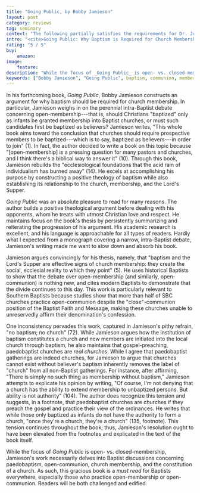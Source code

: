 ```yaml
---
title: "Going Public, by Bobby Jamieson"
layout: post
category: reviews
tag: seminary
context: "The following partially satisfies the requirements for Dr. Jonathan Leeman's Local Church Doctrine & Practice class at Southeastern Baptist Theological Seminary."
intro: "<cite>Going Public: Why Baptism is Required for Church Membership</cite>. By Bobby Jamieson. Nashville: B&H Academic, forthcoming, 149 pp."
rating: "5 / 5"
buy:
    amazon:
image:
    feature:
description: "While the focus of _Going Public_ is open- vs. closed-membership, Jamieson's work necessarily delves into Baptist discussions concerning paedobaptism, open-communion, church membership, and the constitution of a church."
keywords: ["Bobby Jamieson", "Going Public", baptism, communion, membership, ecclesiology, "open-membership", "closed-membership", "open-communion", "closed-communion"]
---
```


In his forthcoming book, _Going Public_, Bobby Jamieson constructs an argument for why baptism should be required for church membership. In particular, Jamieson weighs in on the perennial intra-Baptist debate concerning open-membership---that is, should Christians "baptized" only as infants be granted membership into Baptist churches, or must such candidates first be baptized as believers? Jamieson writes, "This whole book aims toward the conclusion that churches should require prospective members to be baptized---which is to say, baptized as believers---in order to join" (1). In fact, the author decided to write a book on this topic because "[open-membership] is a pressing question for many pastors and churches, and I think there's a biblical way to answer it" (10). Through this book, Jamieson rebuilds the "ecclesiological foundations that the acid rain of individualism has burned away" (14). He excels at accomplishing his purpose by constructing a positive theology of baptism while also establishing its relationship to the church, membership, and the Lord's Supper.

_Going Public_ was an absolute pleasure to read for many reasons. The author builds a positive theological argument before dealing with his opponents, whom he treats with utmost Christian love and respect. He maintains focus on the book's thesis by persistently summarizing and reiterating the progression of his argument. His academic research is excellent, and his language is approachable for all types of readers. Hardly what I expected from a monograph covering a narrow, intra-Baptist debate, Jamieson's writing made me want to slow down and absorb his book.

Jamieson argues convincingly for his thesis, namely, that "baptism and the Lord's Supper are effective signs of church membership: they create the social, ecclesial reality to which they point" (5). He uses historical Baptists to show that the debate over open-membership (and similarly, open-communion) is nothing new, and cites modern Baptists to demonstrate that the divide continues to this day. This work is particularly relevant to Southern Baptists because studies show that more than half of SBC churches practice open-communion despite the "close"-communion position of the Baptist Faith and Message, making these churches unable to unreservedly affirm their denomination's confession.

One inconsistency pervades this work, captured in Jamieson's pithy refrain, "no baptism; no church" (72). While Jamieson argues how the institution of baptism constitutes a church and new members are initiated into the local church through baptism, he also maintains that gospel-preaching, paedobaptist churches are _real churches_. While I agree that paedobaptist gatherings are indeed churches, for Jamieson to argue that churches cannot exist without believer's baptism inherently removes the label of "church" from all non-Baptist gatherings. For instance, after affirming, "There is simply no such thing as membership without baptism," Jamieson attempts to explicate his opinion by writing, "Of course, I'm not denying that a church has the ability to extend membership to unbaptized persons. But ability is not authority" (104). The author does recognize this tension and suggests, in a footnote, that paedobaptist churches are churches if they preach the gospel and practice their view of the ordinances. He writes that while those only baptized as infants do not have the authority to form a church, "once they're a church, they're a church" (135, footnote). This tension continues throughout the book; thus, Jamieson's resolution ought to have been elevated from the footnotes and explicated in the text of the book itself.

While the focus of _Going Public_ is open- vs. closed-membership, Jamieson's work necessarily delves into Baptist discussions concerning paedobaptism, open-communion, church membership, and the constitution of a church. As such, this gracious book is a _must read_ for Baptists everywhere, especially those who practice open-membership or open-communion. Readers will be both challenged and edified.
